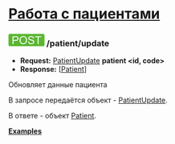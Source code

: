 [Работа с пациентами](../index.md)
==================================

### ![POST](../../../img/post.png) /patient/update
* **Request:** [PatientUpdate](../../../types/types.md#patientupdate) **patient <id, code>**
* **Response:** [[Patient](../../../types/types.md#Patient)]

Обновляет данные пациента

В запросе передаётся объект - [PatientUpdate](../../../types/types.md#patientupdate). 

В ответе - объект [Patient](../../../types/types.md#Patient).

**[Examples](examples/update.md)**